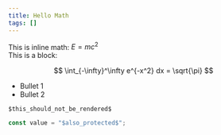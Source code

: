 ```yaml
---
title: Hello Math
tags: []
---
```


This is inline math: $E = mc^2$  
This is a block:

$$
\int_{-\infty}^\infty e^{-x^2} dx = \sqrt{\pi}
$$

- Bullet 1
- Bullet 2

`$this_should_not_be_rendered$`

```js
const value = "$also_protected$";

